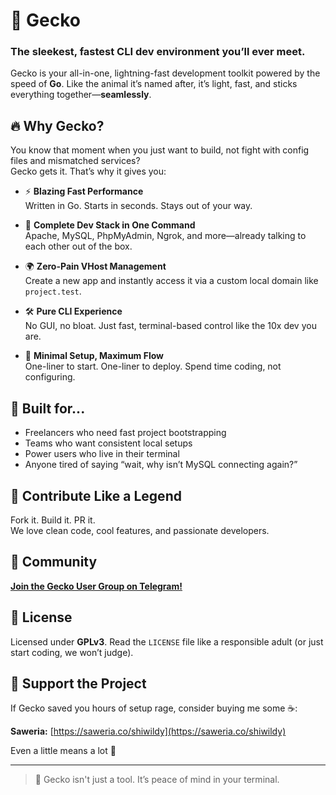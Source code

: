 # 🦎 Gecko

### The sleekest, fastest CLI dev environment you’ll ever meet.

Gecko is your all-in-one, lightning-fast development toolkit powered by the speed of **Go**. Like the animal it’s named after, it’s light, fast, and sticks everything together—**seamlessly**.

## 🔥 Why Gecko?

You know that moment when you just want to build, not fight with config files and mismatched services?  
Gecko gets it. That’s why it gives you:

- ⚡ **Blazing Fast Performance**  
  Written in Go. Starts in seconds. Stays out of your way.

- 🧩 **Complete Dev Stack in One Command**  
  Apache, MySQL, PhpMyAdmin, Ngrok, and more—already talking to each other out of the box.

- 🌍 **Zero-Pain VHost Management**  
  Create a new app and instantly access it via a custom local domain like `project.test`.

- 🛠️ **Pure CLI Experience**  
  No GUI, no bloat. Just fast, terminal-based control like the 10x dev you are.

- 🚀 **Minimal Setup, Maximum Flow**  
  One-liner to start. One-liner to deploy. Spend time coding, not configuring.

## 🧪 Built for...

- Freelancers who need fast project bootstrapping
- Teams who want consistent local setups
- Power users who live in their terminal
- Anyone tired of saying “wait, why isn’t MySQL connecting again?”

## 🙌 Contribute Like a Legend

Fork it. Build it. PR it.  
We love clean code, cool features, and passionate developers.

## 👥 Community

[**Join the Gecko User Group on Telegram!**](https://t.me/gecko_user)

## 📜 License

Licensed under **GPLv3**. Read the `LICENSE` file like a responsible adult (or just start coding, we won’t judge).

## 💚 Support the Project

If Gecko saved you hours of setup rage, consider buying me some ☕:

**Saweria:** [https://saweria.co/shiwildy](https://saweria.co/shiwildy)

Even a little means a lot 🙏

---

> 🧠 Gecko isn't just a tool. It’s peace of mind in your terminal.
